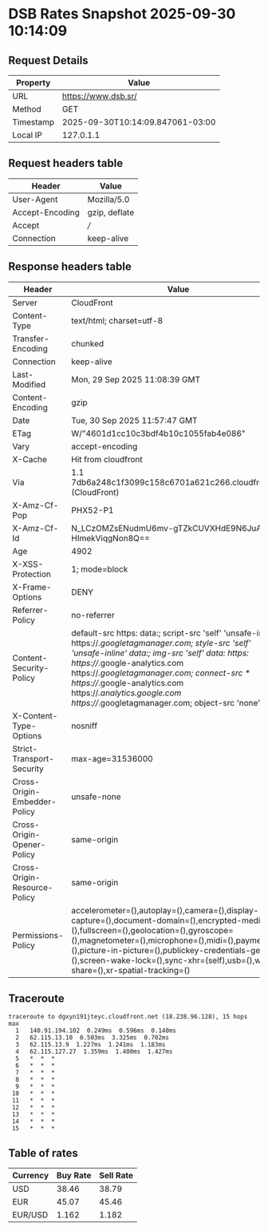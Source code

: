 # DSB Rates Snapshot 2025-09-30 10:14:09
## Request Details

| Property | Value |
|----------|-------|
| URL | https://www.dsb.sr/ |
| Method | GET |
| Timestamp | 2025-09-30T10:14:09.847061-03:00 |
| Local IP | 127.0.1.1 |
    
## Request headers table

| Header | Value |
|--------|-------|
| User-Agent | Mozilla/5.0 |
| Accept-Encoding | gzip, deflate |
| Accept | */* |
| Connection | keep-alive |

    
## Response headers table
| Header | Value |
|--------|-------|
| Server | CloudFront |
| Content-Type | text/html; charset=utf-8 |
| Transfer-Encoding | chunked |
| Connection | keep-alive |
| Last-Modified | Mon, 29 Sep 2025 11:08:39 GMT |
| Content-Encoding | gzip |
| Date | Tue, 30 Sep 2025 11:57:47 GMT |
| ETag | W/"4601d1cc10c3bdf4b10c1055fab4e086" |
| Vary | accept-encoding |
| X-Cache | Hit from cloudfront |
| Via | 1.1 7db6a248c1f3099c158c6701a621c266.cloudfront.net (CloudFront) |
| X-Amz-Cf-Pop | PHX52-P1 |
| X-Amz-Cf-Id | N_LCzOMZsENudmU6mv-gTZkCUVXHdE9N6JuADSd-HImekViqgNon8Q== |
| Age | 4902 |
| X-XSS-Protection | 1; mode=block |
| X-Frame-Options | DENY |
| Referrer-Policy | no-referrer |
| Content-Security-Policy | default-src https: data:; script-src 'self' 'unsafe-inline' https://*.googletagmanager.com; style-src 'self' 'unsafe-inline' data:; img-src 'self' data: https: https://*.google-analytics.com https://*.googletagmanager.com; connect-src * https://*.google-analytics.com https://*.analytics.google.com https://*.googletagmanager.com; object-src 'none' |
| X-Content-Type-Options | nosniff |
| Strict-Transport-Security | max-age=31536000 |
| Cross-Origin-Embedder-Policy | unsafe-none |
| Cross-Origin-Opener-Policy | same-origin |
| Cross-Origin-Resource-Policy | same-origin |
| Permissions-Policy | accelerometer=(),autoplay=(),camera=(),display-capture=(),document-domain=(),encrypted-media=(),fullscreen=(),geolocation=(),gyroscope=(),magnetometer=(),microphone=(),midi=(),payment=(),picture-in-picture=(),publickey-credentials-get=(),screen-wake-lock=(),sync-xhr=(self),usb=(),web-share=(),xr-spatial-tracking=() |

## Traceroute 

```
traceroute to dgxyn191jteyc.cloudfront.net (18.238.96.128), 15 hops max
  1   140.91.194.102  0.249ms  0.596ms  0.140ms 
  2   62.115.13.10  0.503ms  3.325ms  0.702ms 
  3   62.115.13.9  1.227ms  1.241ms  1.183ms 
  4   62.115.127.27  1.359ms  1.400ms  1.427ms 
  5   *  *  * 
  6   *  *  * 
  7   *  *  * 
  8   *  *  * 
  9   *  *  * 
 10   *  *  * 
 11   *  *  * 
 12   *  *  * 
 13   *  *  * 
 14   *  *  * 
 15   *  *  * 

```


## Table of rates

| Currency | Buy Rate | Sell Rate |
|----------|----------|-----------|
| USD | 38.46 | 38.79 |
| EUR | 45.07 | 45.46 |
| EUR/USD | 1.162 | 1.182 |
